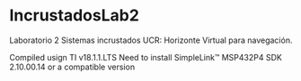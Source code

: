 # IncrustadosLab2
Laboratorio 2 Sistemas incrustados UCR: Horizonte Virtual para navegación.

Compiled usign TI v18.1.1.LTS
Need to install SimpleLink™ MSP432P4 SDK 2.10.00.14 or a compatible version
